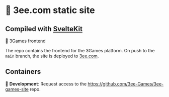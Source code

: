 # 🚀 3ee.com static site

## Compiled with [SvelteKit](https://kit.svelte.dev/)

🧩 3Games frontend

The repo contains the frontend for the 3Games platform.  On push to the `main` branch, the site is deployed to [3ee.com](https://3ee.com).

## Containers

👾 **Development**: Request access to the https://github.com/3ee-Games/3ee-games-site repo.